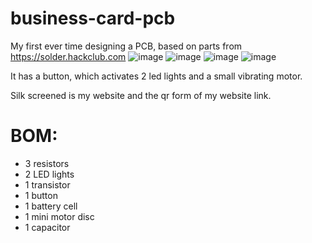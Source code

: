 # business-card-pcb
My first ever time designing a PCB, based on parts from https://solder.hackclub.com
![image](https://github.com/user-attachments/assets/1ac4922d-8446-4a71-b980-149b1d27dd49)
![image](https://github.com/user-attachments/assets/22e30ad4-3866-4e2c-a4f3-e173f42ad8eb)
![image](https://github.com/user-attachments/assets/40cc27fd-d335-4c17-8e69-151e196ab44a)
![image](https://github.com/user-attachments/assets/84fa3342-c70f-4c44-bbb4-5cd9764fc52b)


It has a button, which activates 2 led lights and a small vibrating motor.

Silk screened is my website and the qr form of my website link.

# BOM:

- 3 resistors
- 2 LED lights
- 1 transistor
- 1 button
- 1 battery cell
- 1 mini motor disc
- 1 capacitor
